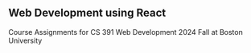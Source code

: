 ## Web Development using React
Course Assignments for CS 391 Web Development 2024 Fall at Boston University
